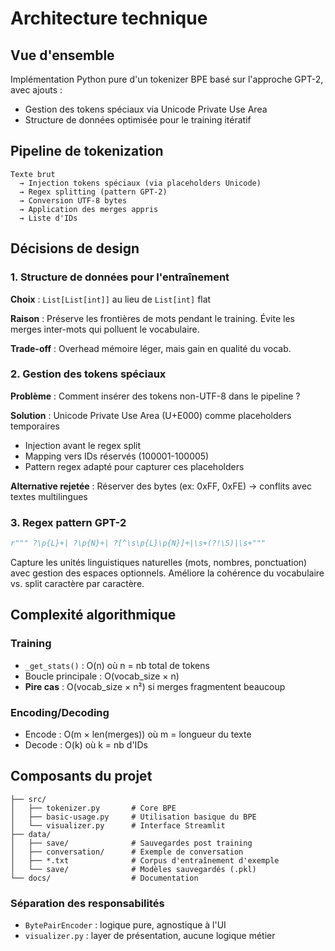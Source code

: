 # Architecture technique

## Vue d'ensemble

Implémentation Python pure d'un tokenizer BPE basé sur l'approche GPT-2, avec ajouts :
- Gestion des tokens spéciaux via Unicode Private Use Area
- Structure de données optimisée pour le training itératif

## Pipeline de tokenization
```
Texte brut 
  → Injection tokens spéciaux (via placeholders Unicode)
  → Regex splitting (pattern GPT-2)
  → Conversion UTF-8 bytes
  → Application des merges appris
  → Liste d'IDs
```

## Décisions de design

### 1. Structure de données pour l'entraînement

**Choix** : `List[List[int]]` au lieu de `List[int]` flat

**Raison** : Préserve les frontières de mots pendant le training. Évite les merges inter-mots qui polluent le vocabulaire.

**Trade-off** : Overhead mémoire léger, mais gain en qualité du vocab.

### 2. Gestion des tokens spéciaux

**Problème** : Comment insérer des tokens non-UTF-8 dans le pipeline ?

**Solution** : Unicode Private Use Area (U+E000) comme placeholders temporaires

- Injection avant le regex split
- Mapping vers IDs réservés (100001-100005)
- Pattern regex adapté pour capturer ces placeholders

**Alternative rejetée** : Réserver des bytes (ex: 0xFF, 0xFE) → conflits avec textes multilingues

### 3. Regex pattern GPT-2
```python
r""" ?\p{L}+| ?\p{N}+| ?[^\s\p{L}\p{N}]+|\s+(?!\S)|\s+"""
```

Capture les unités linguistiques naturelles (mots, nombres, ponctuation) avec gestion des espaces optionnels. Améliore la cohérence du vocabulaire vs. split caractère par caractère.

## Complexité algorithmique

### Training
- `_get_stats()` : O(n) où n = nb total de tokens
- Boucle principale : O(vocab_size × n)
- **Pire cas** : O(vocab_size × n²) si merges fragmentent beaucoup

### Encoding/Decoding
- Encode : O(m × len(merges)) où m = longueur du texte
- Decode : O(k) où k = nb d'IDs

## Composants du projet
```
├── src/
│   ├── tokenizer.py       # Core BPE
│   ├── basic-usage.py     # Utilisation basique du BPE
│   └── visualizer.py      # Interface Streamlit
├── data/
│   ├── save/              # Sauvegardes post training
│   ├── conversation/      # Exemple de conversation
│   ├── *.txt              # Corpus d'entraînement d'exemple
│   └── save/              # Modèles sauvegardés (.pkl)
└── docs/                  # Documentation
```

### Séparation des responsabilités

- `BytePairEncoder` : logique pure, agnostique à l'UI
- `visualizer.py` : layer de présentation, aucune logique métier